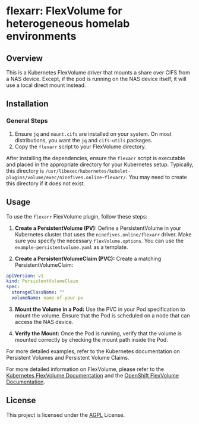 # flexarr: FlexVolume for heterogeneous homelab environments

## Overview

This is a Kubernetes FlexVolume driver that mounts a share over CIFS from a NAS device. Except, if the pod is running on the NAS device itself, it will use a local direct mount instead.

## Installation

### General Steps

1. Ensure `jq` and `mount.cifs` are installed on your system.
   On most distributions, you want the `jq` and `cifs-utils` packages.
2. Copy the `flexarr` script to your FlexVolume directory.

After installing the dependencies, ensure the `flexarr` script is executable and placed in the appropriate directory for your Kubernetes setup. Typically, this directory is `/usr/libexec/kubernetes/kubelet-plugins/volume/exec/ninefives.online~flexarr/`. You may need to create this directory if it does not exist.



## Usage

To use the `flexarr` FlexVolume plugin, follow these steps:

1. **Create a PersistentVolume (PV):** Define a PersistentVolume in your Kubernetes cluster that uses the `ninefives.online/flexarr` driver. Make sure you specify the necessary `flexVolume.options`. You can use the `example-persistentvolume.yaml` as a template.

2. **Create a PersistentVolumeClaim (PVC):** Create a matching PersistentVolumeClaim:
```yaml
apiVersion: v1
kind: PersistentVolumeClaim
spec:
  storageClassName: ""
  volumeName: name-of-your-pv
```

3. **Mount the Volume in a Pod:** Use the PVC in your Pod specification to mount the volume. Ensure that the Pod is scheduled on a node that can access the NAS device.

2. **Verify the Mount:** Once the Pod is running, verify that the volume is mounted correctly by checking the mount path inside the Pod.

For more detailed examples, refer to the Kubernetes documentation on Persistent Volumes and Persistent Volume Claims.

For more detailed information on FlexVolume, please refer to the [Kubernetes FlexVolume Documentation](https://github.com/kubernetes/community/blob/master/contributors/devel/sig-storage/flexvolume.md#readme) and the [OpenShift FlexVolume Documentation](https://docs.openshift.com/container-platform/3.11/install_config/persistent_storage/persistent_storage_flex_volume.html).

## License

This project is licensed under the [AGPL](https://www.gnu.org/licenses/agpl-3.0.html) License.
